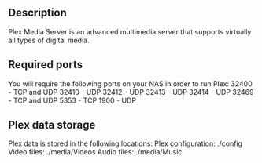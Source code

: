 ## Description
Plex Media Server is an advanced multimedia server that supports virtually all types of digital media.

## Required ports
You will require the following ports on your NAS in order to run Plex:
32400 - TCP and UDP
32410 - UDP
32412 - UDP
32413 - UDP
32414 - UDP
32469 - TCP and UDP
5353 - TCP
1900 - UDP

## Plex data storage
Plex data is stored in the following locations:
Plex configuration: ./config
Video files: ./media/Videos
Audio files: ./media/Music
